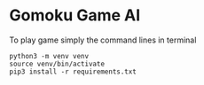 # Gomoku Game AI
To play game simply the command lines in terminal

```
python3 -m venv venv
source venv/bin/activate
pip3 install -r requirements.txt
```

